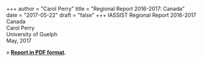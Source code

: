 +++
author = "Carol Perry"
title = "Regional Report 2016-2017: Canada"
date = "2017-05-22"
draft = "false"
+++
IASSIST Regional Report 2016-2017<br />
Canada<br />
Carol Perry<br />
University of Guelph<br />
May, 2017

» **[Report in PDF format](/file/about/canada_regional_report_2016-2017.pdf).**

